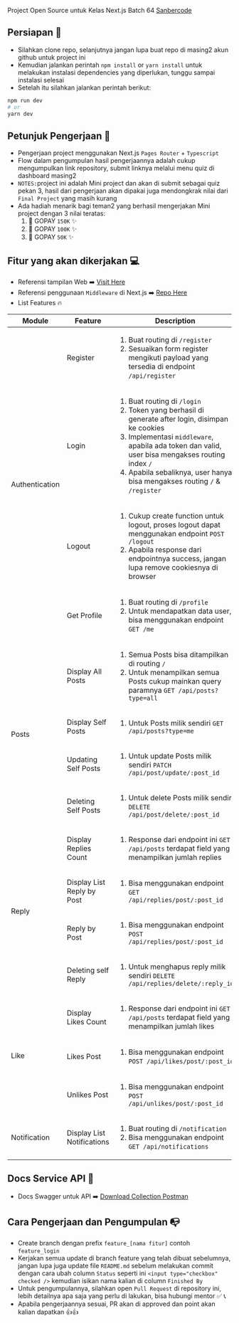 Project Open Source untuk Kelas Next.js Batch 64 [Sanbercode](https://sanbercode.com/)

## Persiapan 🚀

<ul>
<li>
  Silahkan clone repo, selanjutnya jangan lupa buat repo di masing2 akun github untuk project ini
</li>
<li>
  Kemudian jalankan perintah <code>npm install</code> or <code>yarn install</code> untuk melakukan instalasi dependencies yang diperlukan, tunggu sampai instalasi selesai
</li>
<li>Setelah itu silahkan jalankan perintah berikut:</li>
</ul>

```bash
npm run dev
# or
yarn dev
```

## Petunjuk Pengerjaan 📎

<ul>
<li>
  Pengerjaan project menggunakan Next.js <code>Pages Router</code> + <code>Typescript</code>
</li>
<li>
  Flow dalam pengumpulan hasil pengerjaannya adalah cukup mengumpulkan link repository, submit linknya melalui menu quiz di dashboard masing2
</li>
<li>
  <code>NOTES:</code>project ini adalah Mini project dan akan di submit sebagai quiz pekan 3, hasil dari pengerjaan akan dipakai juga mendongkrak nilai dari <code>Final Project</code> yang masih kurang
</li>
<li>
  Ada hadiah menarik bagi teman2 yang berhasil mengerjakan Mini project dengan 3 nilai teratas:
  <ol type="1">
    <li>🥇 GOPAY <code>150K</code> ✨</li>
    <li>🥈 GOPAY <code>100K</code> ✨</li>
    <li>🥉 GOPAY <code>50K</code> ✨</li>
  </ol>
</li>
</ul>

## Fitur yang akan dikerjakan 💻

- Referensi tampilan Web ➡️ <a href="https://sanber-daily.vercel.app" target="_blank">Visit Here</a>
- Referensi penggunaan `Middleware` di Next.js ➡️ <a href="https://github.com/pace11/sanber-daily-test" target="_blank">Repo Here</a>
- List Features 🔥

<table>
  <thead>
    <tr>
      <th>Module</th>
      <th>Feature</th>
      <th>Description</th>
      <th>Point</th>
      <th>Status</th>
    </tr>
  </thead>
  <tbody>
    <!-- Authentication -->
    <tr>
      <td rowspan="4">Authentication</td>
      <td>Register</td>
      <td>
      <ol>
      <li>Buat routing di <code>/register</code></li>
      <li>Sesuaikan form register mengikuti payload yang tersedia di endpoint <code>/api/register</code></li>
      </ol>
      </td>
      <td>5</td>
      <td>
        <input type="checkbox" />
      </td>
    </tr>
    <tr>
      <td>Login</td>
      <td>
      <ol>
      <li>Buat routing di <code>/login</code></li>
      <li>Token yang berhasil di generate after login, disimpan ke cookies</li>
      <li>Implementasi <code>middleware</code>, apabila ada token dan valid, user bisa mengakses routing index <code>/</code></li>
      <li>Apabila sebaliknya, user hanya bisa mengakses routing <code>/</code> & <code>/register</code></li>
      </ol>
      </td>
      <td>5</td>
      <td>
        <input type="checkbox" />
      </td>
    </tr>
    <tr>
      <td>Logout</td>
      <td>
      <ol>
      <li>Cukup create function untuk logout, proses logout dapat menggunakan endpoint <code>POST /logout</code></li>
      <li>Apabila response dari endpointnya success, jangan lupa remove cookiesnya di browser</li>
      </ol>
      </td>
      <td>8</td>
      <td>
        <input type="checkbox" />
      </td>
    </tr>
    <tr>
      <td>Get Profile</td>
      <td>
      <ol>
      <li>Buat routing di <code>/profile</code></li>
      <li>Untuk mendapatkan data user, bisa menggunakan endpoint <code>GET /me</code></li>
      </ol>
      </td>
      <td>5</td>
      <td>
        <input type="checkbox" />
      </td>
    </tr>
    <!-- Posts -->
    <tr>
      <td rowspan="4">Posts</td>
      <td>Display All Posts</td>
      <td>
      <ol>
      <li>Semua Posts bisa ditampilkan di routing <code>/</code></li>
      <li>Untuk menampilkan semua Posts cukup mainkan query paramnya <code>GET /api/posts?type=all</code></li>
      </ol>
      </td>
      <td>6</td>
      <td>
        <input type="checkbox" />
      </td>
    </tr>
    <tr>
      <td>Display Self Posts</td>
      <td>
      <ol>
      <li>Untuk Posts milik sendiri <code>GET /api/posts?type=me</code></li>
      </ol>
      </td>
      <td>6</td>
      <td>
        <input type="checkbox" />
      </td>
    </tr>
    <tr>
      <td>Updating Self Posts</td>
      <td>
      <ol>
      <li>Untuk update Posts milik sendiri <code>PATCH /api/post/update/:post_id</code></li>
      </ol>
      </td>
      <td>8</td>
      <td>
        <input type="checkbox" />
      </td>
    </tr>
    <tr>
      <td>Deleting Self Posts</td>
      <td>
      <ol>
      <li>Untuk delete Posts milik sendiri <code>DELETE /api/post/delete/:post_id</code></li>
      </ol>
      </td>
      <td>6</td>
      <td>
        <input type="checkbox" />
      </td>
    </tr>
    <!-- Reply -->
    <tr>
      <td rowspan="4">Reply</td>
      <td>Display Replies Count</td>
      <td>
      <ol>
      <li>Response dari endpoint ini <code>GET /api/posts</code> terdapat field yang menampilkan jumlah replies</li>
      </ol>
      </td>
      <td>6</td>
      <td>
        <input type="checkbox" />
      </td>
    </tr>
    <tr>
      <td>Display List Reply by Post</td>
      <td>
      <ol>
      <li>Bisa menggunakan endpoint <code>GET /api/replies/post/:post_id</code></li>
      </ol>
      </td>
      <td>6</td>
      <td>
        <input type="checkbox" />
      </td>
    </tr>
    <tr>
      <td>Reply by Post</td>
      <td>
      <ol>
      <li>Bisa menggunakan endpoint <code>POST /api/replies/post/:post_id</code></li>
      </ol>
      </td>
      <td>8</td>
      <td>
        <input type="checkbox" />
      </td>
    </tr>
    <tr>
      <td>Deleting self Reply</td>
      <td>
      <ol>
      <li>Untuk menghapus reply milik sendiri <code>DELETE /api/replies/delete/:reply_id</code></li>
      </ol>
      </td>
      <td>6</td>
      <td>
        <input type="checkbox" />
      </td>
    </tr>
    <!-- Like -->
    <tr>
      <td rowspan="3">Like</td>
      <td>Display Likes Count</td>
      <td>
      <ol>
      <li>Response dari endpoint ini <code>GET /api/posts</code> terdapat field yang menampilkan jumlah likes</li>
      </ol>
      </td>
      <td>6</td>
      <td>
        <input type="checkbox" />
      </td>
    </tr>
    <tr>
      <td>Likes Post</td>
      <td>
      <ol>
      <li>Bisa menggunakan endpoint <code>POST /api/likes/post/:post_id</code></li>
      </ol>
      </td>
      <td>7</td>
      <td>
        <input type="checkbox" />
      </td>
    </tr>
    <tr>
      <td>Unlikes Post</td>
      <td>
      <ol>
      <li>Bisa menggunakan endpoint <code>POST /api/unlikes/post/:post_id</code></li>
      </ol>
      </td>
      <td>7</td>
      <td>
        <input type="checkbox" />
      </td>
    </tr>
    <!-- Notification -->
    <tr>
      <td>Notification</td>
      <td>Display List Notifications</td>
      <td>
      <ol>
      <li>Buat routing di <code>/notification</code> </li>
      <li>Bisa menggunakan endpoint <code>GET /api/notifications</code></li>
      </ol>
      </td>
      <td>6</td>
      <td>
        <input type="checkbox" />
      </td>
    </tr>
  </tbody>
</table>

## Docs Service API 📖

- Docs Swagger untuk API ➡️ <a href="https://drive.google.com/file/d/1q_A2t1dG2a9lV8McPCnMrXqfg9cWKuQ5/view?usp=sharing" target="_blank">Download Collection Postman</a>

## Cara Pengerjaan dan Pengumpulan 📭

- Create branch dengan prefix `feature_[nama fitur]` contoh `feature_login`
- Kerjakan semua update di branch feature yang telah dibuat sebelumnya, jangan lupa juga update file `README.md` sebelum melakukan commit dengan cara ubah column `Status` seperti ini `<input type="checkbox" checked />` kemudian isikan nama kalian di column `Finished By`
- Untuk pengumpulannya, silahkan open `Pull Request` di repository ini, lebih detailnya apa saja yang perlu di lakukan, bisa hubungi mentor ✅ 📞
- Apabila pengerjaannya sesuai, PR akan di approved dan point akan kalian dapatkan 👍👍
